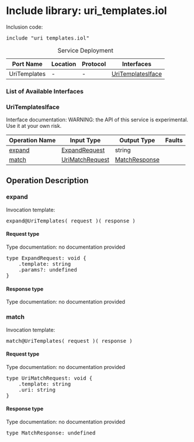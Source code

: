# Include library: uri_templates.iol

Inclusion code: <pre>include "uri_templates.iol"</pre>

<table>
  <caption>Service Deployment</caption>
  <thead>
    <tr>
      <th>Port Name</th>
      <th>Location</th>
      <th>Protocol</th>
      <th>Interfaces</th>
    </tr>
  </thead>
  <tbody>
    <tr>
      <td>UriTemplates</td>
      <td>-</td>
      <td>-</td>
      <td><a href="#UriTemplatesIface">UriTemplatesIface</a></td>
    </tr>
  </tbody>
</table>

<h3>List of Available Interfaces</h3>

<h3 id="UriTemplatesIface">UriTemplatesIface</h3>

Interface documentation: 
WARNING: the API of this service is experimental. Use it at your own risk.


<table>
  <thead>
    <tr>
      <th>Operation Name</th>
      <th>Input Type</th>
      <th>Output Type</th>
      <th>Faults</th>
    </tr>
  </thead>
  <tbody>
    <tr>
      <td><a href="#expand">expand</a></td>
      <td><a href="#ExpandRequest">ExpandRequest</a></td>
      <td>string</td>
      <td>
      </td>
    </tr>
    <tr>
      <td><a href="#match">match</a></td>
      <td><a href="#UriMatchRequest">UriMatchRequest</a></td>
      <td><a href="#MatchResponse">MatchResponse</a></td>
      <td>
      </td>
    </tr>
  </tbody>
</table>

<h2>Operation Description</h2>



<h3 id="expand">expand</h3>


Invocation template: 
<pre>expand@UriTemplates( request )( response )</pre>

<h4 id="ExpandRequest">Request type</h4>

Type documentation: no documentation provided 
<pre>type ExpandRequest: void {
	.template: string
	.params?: undefined
}</pre>


<h4>Response type</h4>
Type documentation: no documentation provided 








<h3 id="match">match</h3>


Invocation template: 
<pre>match@UriTemplates( request )( response )</pre>

<h4 id="UriMatchRequest">Request type</h4>

Type documentation: no documentation provided 
<pre>type UriMatchRequest: void {
	.template: string
	.uri: string
}</pre>


<h4 id="MatchResponse">Response type</h4>
Type documentation: no documentation provided 
<pre>type MatchResponse: undefined</pre>









